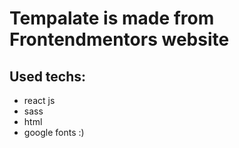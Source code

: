 # Tempalate is made from Frontendmentors website
## Used techs:
- react js
- sass
- html
- google fonts :)
